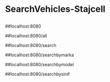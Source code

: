 # SearchVehicles-Stajcell

##

##localhost:8080

##localhost:8080/all

##localhost:8080/search

##localhost:8080/searchbymarka

##localhost:8080/searchbymodel

##localhost:8080/searchbysinif
